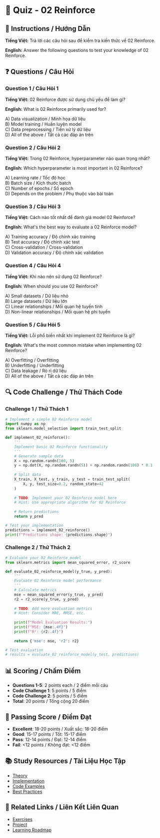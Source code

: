 # 🧠 Quiz - 02 Reinforce

## 📝 Instructions / Hướng Dẫn

**Tiếng Việt:** Trả lời các câu hỏi sau để kiểm tra kiến thức về 02 Reinforce.

**English:** Answer the following questions to test your knowledge of 02 Reinforce.

## ❓ Questions / Câu Hỏi

### Question 1 / Câu Hỏi 1
**Tiếng Việt:** 02 Reinforce được sử dụng chủ yếu để làm gì?

**English:** What is 02 Reinforce primarily used for?

A) Data visualization / Minh họa dữ liệu  
B) Model training / Huấn luyện model  
C) Data preprocessing / Tiền xử lý dữ liệu  
D) All of the above / Tất cả các đáp án trên

### Question 2 / Câu Hỏi 2
**Tiếng Việt:** Trong 02 Reinforce, hyperparameter nào quan trọng nhất?

**English:** Which hyperparameter is most important in 02 Reinforce?

A) Learning rate / Tốc độ học  
B) Batch size / Kích thước batch  
C) Number of epochs / Số epoch  
D) Depends on the problem / Phụ thuộc vào bài toán

### Question 3 / Câu Hỏi 3
**Tiếng Việt:** Cách nào tốt nhất để đánh giá model 02 Reinforce?

**English:** What's the best way to evaluate a 02 Reinforce model?

A) Training accuracy / Độ chính xác training  
B) Test accuracy / Độ chính xác test  
C) Cross-validation / Cross-validation  
D) Validation accuracy / Độ chính xác validation

### Question 4 / Câu Hỏi 4
**Tiếng Việt:** Khi nào nên sử dụng 02 Reinforce?

**English:** When should you use 02 Reinforce?

A) Small datasets / Dữ liệu nhỏ  
B) Large datasets / Dữ liệu lớn  
C) Linear relationships / Mối quan hệ tuyến tính  
D) Non-linear relationships / Mối quan hệ phi tuyến

### Question 5 / Câu Hỏi 5
**Tiếng Việt:** Lỗi phổ biến nhất khi implement 02 Reinforce là gì?

**English:** What's the most common mistake when implementing 02 Reinforce?

A) Overfitting / Overfitting  
B) Underfitting / Underfitting  
C) Data leakage / Rò rỉ dữ liệu  
D) All of the above / Tất cả các đáp án trên

## 🔍 Code Challenge / Thử Thách Code

### Challenge 1 / Thử Thách 1
```python
# Implement a simple 02 Reinforce model
import numpy as np
from sklearn.model_selection import train_test_split

def implement_02_reinforce():
    '''
    Implement basic 02 Reinforce functionality
    '''
    # Generate sample data
    X = np.random.randn(100, 5)
    y = np.dot(X, np.random.randn(5)) + np.random.randn(100) * 0.1
    
    # Split data
    X_train, X_test, y_train, y_test = train_test_split(
        X, y, test_size=0.2, random_state=42
    )
    
    # TODO: Implement your 02 Reinforce model here
    # Hint: Use appropriate algorithm for 02 Reinforce
    
    # Return predictions
    return y_pred

# Test your implementation
predictions = implement_02_reinforce()
print(f"Predictions shape: {predictions.shape}")
```

### Challenge 2 / Thử Thách 2
```python
# Evaluate your 02 Reinforce model
from sklearn.metrics import mean_squared_error, r2_score

def evaluate_02_reinforce_model(y_true, y_pred):
    '''
    Evaluate 02 Reinforce model performance
    '''
    # Calculate metrics
    mse = mean_squared_error(y_true, y_pred)
    r2 = r2_score(y_true, y_pred)
    
    # TODO: Add more evaluation metrics
    # Hint: Consider MAE, RMSE, etc.
    
    print(f"Model Evaluation Results:")
    print(f"MSE: {mse:.4f}")
    print(f"R²: {r2:.4f}")
    
    return {'mse': mse, 'r2': r2}

# Test evaluation
# results = evaluate_02_reinforce_model(y_test, predictions)
```

## 📊 Scoring / Chấm Điểm

- **Questions 1-5**: 2 points each / 2 điểm mỗi câu
- **Code Challenge 1**: 5 points / 5 điểm
- **Code Challenge 2**: 5 points / 5 điểm
- **Total**: 20 points / Tổng cộng 20 điểm

## 🎯 Passing Score / Điểm Đạt

- **Excellent**: 18-20 points / Xuất sắc: 18-20 điểm
- **Good**: 15-17 points / Tốt: 15-17 điểm  
- **Pass**: 12-14 points / Đạt: 12-14 điểm
- **Fail**: <12 points / Không đạt: <12 điểm

## 📚 Study Resources / Tài Liệu Học Tập

- [Theory](./THEORY_02_reinforce.md)
- [Implementation](./IMPLEMENTATION_02_reinforce.md)
- [Code Examples](./CODE_EXAMPLES_02_reinforce.md)
- [Best Practices](./BEST_PRACTICES_02_reinforce.md)

## 🔗 Related Links / Liên Kết Liên Quan

- [Exercises](./EXERCISES_02_reinforce.md)
- [Project](./PROJECT_02_reinforce.md)
- [Learning Roadmap](./LEARNING_ROADMAP_02_reinforce.md)
